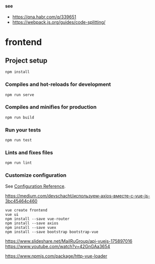 #### see 
- https://qna.habr.com/q/339651
- https://webpack.js.org/guides/code-splitting/

# frontend

## Project setup
```
npm install
```

### Compiles and hot-reloads for development
```
npm run serve
```

### Compiles and minifies for production
```
npm run build
```

### Run your tests
```
npm run test
```

### Lints and fixes files
```
npm run lint
```

### Customize configuration
See [Configuration Reference](https://cli.vuejs.org/config/).

https://medium.com/devschacht/используем-axios-вместе-с-vue-js-3bc45464c460
```
vue create frontend
vue ui
npm install --save vue-router
npm install --save axios
npm install --save vuex
npm install --save bootstrap bootstrap-vue
```  
https://www.slideshare.net/MailRuGroup/api-vuejs-175897016
https://www.youtube.com/watch?v=42GnGAa3654

https://www.npmjs.com/package/http-vue-loader
